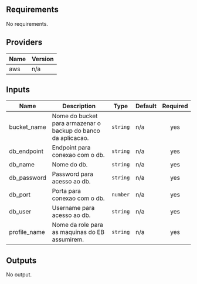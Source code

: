## Requirements

No requirements.

## Providers

| Name | Version |
|------|---------|
| aws | n/a |

## Inputs

| Name | Description | Type | Default | Required |
|------|-------------|------|---------|:--------:|
| bucket\_name | Nome do bucket para armazenar o backup do banco da aplicacao. | `string` | n/a | yes |
| db\_endpoint | Endpoint para conexao com o db. | `string` | n/a | yes |
| db\_name | Nome do db. | `string` | n/a | yes |
| db\_password | Password para acesso ao db. | `string` | n/a | yes |
| db\_port | Porta para conexao com o db. | `number` | n/a | yes |
| db\_user | Username para acesso ao db. | `string` | n/a | yes |
| profile\_name | Nome da role para as maquinas do EB assumirem. | `string` | n/a | yes |

## Outputs

No output.

